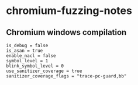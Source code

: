 # chromium-fuzzing-notes

## Chromium windows compilation 

```
is_debug = false
is_asan = true
enable_nacl = false
symbol_level = 1 
blink_symbol_level = 0
use_sanitizer_coverage = true
sanitizer_coverage_flags = "trace-pc-guard,bb"
```
